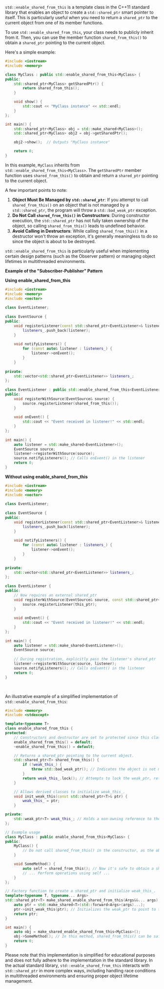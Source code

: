 `std::enable_shared_from_this` is a template class in the C++11 standard library that enables an object to create a `std::shared_ptr` smart pointer to itself. This is particularly useful when you need to return a `shared_ptr` to the current object from one of its member functions.

To use `std::enable_shared_from_this`, your class needs to publicly inherit from it. Then, you can use the member function `shared_from_this()` to obtain a `shared_ptr` pointing to the current object.

Here's a simple example:

```cpp
#include <iostream>
#include <memory>

class MyClass : public std::enable_shared_from_this<MyClass> {
public:
    std::shared_ptr<MyClass> getSharedPtr() {
        return shared_from_this();
    }

    void show() {
        std::cout << "MyClass instance" << std::endl;
    }
};

int main() {
    std::shared_ptr<MyClass> obj = std::make_shared<MyClass>();
    std::shared_ptr<MyClass> obj2 = obj->getSharedPtr();

    obj2->show();  // Outputs "MyClass instance"

    return 0;
}
```

In this example, `MyClass` inherits from `std::enable_shared_from_this<MyClass>`. The `getSharedPtr` member function uses `shared_from_this()` to obtain and return a `shared_ptr` pointing to the current object.

A few important points to note:

1. **Object Must Be Managed by `std::shared_ptr`**: If you attempt to call `shared_from_this()` on an object that is not managed by a `std::shared_ptr`, the program will throw a `std::bad_weak_ptr` exception.
2. **Do Not Call `shared_from_this()` in Constructors**: During constructor execution, the `std::shared_ptr` has not fully taken ownership of the object, so calling `shared_from_this()` leads to undefined behavior.
3. **Avoid Calling in Destructors**: While calling `shared_from_this()` in a destructor won't throw an exception, it's generally meaningless to do so since the object is about to be destroyed.

`std::enable_shared_from_this` is particularly useful when implementing certain design patterns (such as the Observer pattern) or managing object lifetimes in multithreaded environments.

**Example of the "Subscriber-Publisher" Pattern**

**Using enable_shared_from_this**

```cpp
#include <iostream>  
#include <memory>  
#include <vector>  
  
class EventListener;  
  
class EventSource {  
public:  
    void registerListener(const std::shared_ptr<EventListener>& listener) {  
        listeners_.push_back(listener);  
    }  
  
    void notifyListeners() {  
        for (const auto& listener : listeners_) {  
            listener->onEvent();  
        }  
    }  
  
private:  
    std::vector<std::shared_ptr<EventListener>> listeners_;  
};  
  
class EventListener : public std::enable_shared_from_this<EventListener> {  
public:  
    void registerWithSource(EventSource& source) {  
        source.registerListener(shared_from_this());  
    }  
  
    void onEvent() {  
        std::cout << "Event received in listener!" << std::endl;  
    }  
};  
  
int main() {  
    auto listener = std::make_shared<EventListener>();  
    EventSource source;  
    listener->registerWithSource(source);  
    source.notifyListeners(); // Calls onEvent() in the listener  
    return 0;  
}
```

**Without using enable_shared_from_this**

```cpp
#include <iostream>    
#include <memory>    
#include <vector>    
    
class EventListener;    
    
class EventSource {    
public:    
    void registerListener(const std::shared_ptr<EventListener>& listener) {    
        listeners_.push_back(listener);    
    }    
    
    void notifyListeners() {    
        for (const auto& listener : listeners_) {    
            listener->onEvent();    
        }    
    }    
    
private:    
    std::vector<std::shared_ptr<EventListener>> listeners_;    
};    
    
class EventListener {    
public:    
    // Now requires an external shared_ptr  
    void registerWithSource(EventSource& source, const std::shared_ptr<EventListener>& this_ptr) {    
        source.registerListener(this_ptr);    
    }    
    
    void onEvent() {    
        std::cout << "Event received in listener!" << std::endl;    
    }    
};    
    
int main() {    
    auto listener = std::make_shared<EventListener>();    
    EventSource source;    
      
    // During registration, explicitly pass the listener's shared_ptr  
    listener->registerWithSource(source, listener);    
    source.notifyListeners(); // Calls onEvent() in the listener  
    return 0;    
}
```


</br>

An illustrative example of a simplified implementation of `std::enable_shared_from_this`:

```cpp
#include <memory>
#include <stdexcept>

template<typename T>
class enable_shared_from_this {
protected:
    // Constructors and destructor are set to protected since this class is designed for inheritance.
    enable_shared_from_this() = default;
    ~enable_shared_from_this() = default;

    // Returns a shared_ptr pointing to the current object.
    std::shared_ptr<T> shared_from_this() {
        if (!weak_this_) {
            throw std::bad_weak_ptr(); // Indicates the object is not managed by a shared_ptr.
        }
        return weak_this_.lock(); // Attempts to lock the weak_ptr, returning an empty shared_ptr if expired.
    }

    // Allows derived classes to initialize weak_this_.
    void init_weak_this(const std::shared_ptr<T>& ptr) {
        weak_this_ = ptr;
    }

private:
    std::weak_ptr<T> weak_this_; // Holds a non-owning reference to the object.
};

// Example usage
class MyClass : public enable_shared_from_this<MyClass> {
public:
    MyClass() {
        // Do not call shared_from_this() in the constructor, as the object might not be fully constructed.
    }

    void SomeMethod() {
        auto self = shared_from_this(); // Now it's safe to obtain a shared_ptr.
        // ... Perform operations using self ...
    }
};

// Factory function to create a shared_ptr and initialize weak_this_.
template<typename T, typename... Args>
std::shared_ptr<T> make_shared_enable_shared_from_this(Args&&... args) {
    auto ptr = std::make_shared<T>(std::forward<Args>(args)...);
    ptr->init_weak_this(ptr); // Initializes the weak_ptr to point to the shared_ptr.
    return ptr;
}

int main() {
    auto obj = make_shared_enable_shared_from_this<MyClass>();
    obj->SomeMethod(); // In this method, shared_from_this() can be safely called.
    return 0;
}
```

Please note that this implementation is simplified for educational purposes and does not fully adhere to the implementation in the standard library. In the actual standard library, `std::enable_shared_from_this` interacts with `std::shared_ptr` in more complex ways, including handling race conditions in multithreaded environments and ensuring proper object lifetime management.